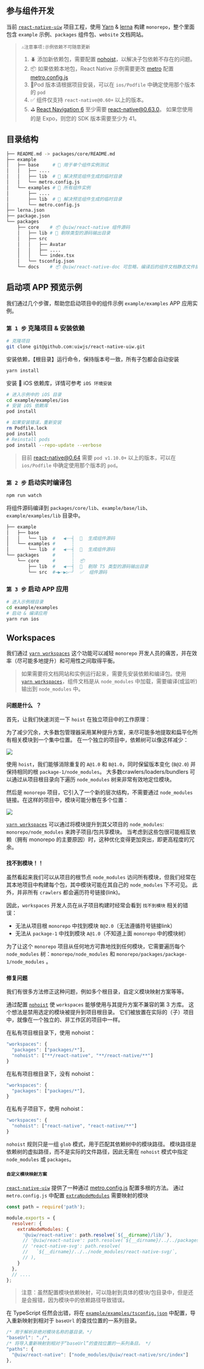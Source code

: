 参与组件开发
---

当前 [`react-native-uiw`](https://github.com/uiwjs/react-native-uiw) 项目工程，使用 [Yarn](https://classic.yarnpkg.com/lang/en/) & [lerna](https://github.com/lerna/lerna)  构建 `monorepo`，整个里面包含 `example` 示例、`packages` 组件包、`website` 文档网站。

> `⚠️注意事项:示例依赖不可随意更新`<!--rehype:style=background: #da0000; color: #fff;-->
> 1. 🪲 添加新依赖包，需要配置 [nohoist](https://github.com/uiwjs/react-native-uiw/blob/46f73cf7ca5404184df7fa996a33f821d45cf0e7/package.json#L62-L80)，以解决子包依赖不存在的问题。
> 2. 📦 如果依赖本地包，React Native 示例需要更改 [metro](https://github.com/facebook/metro) 配置 [metro.config.js](https://github.com/uiwjs/react-native-uiw/blob/9a300184608c71615167c517433bb9aed606f0ec/example/examples/metro.config.js#L12)
> 3. 🐛Pod 版本请根据项目安装，可以在 `ios/Podfile`<!--rehype:style=color: #e00000;--> 中确定使用那个版本的 `pod`
> 4. ✅ 组件仅支持 `react-native@0.60+`<!--rehype:style=color: #e00000;--> 以上的版本。
> 5. ⛳️ [React Navigation 6](https://github.com/react-navigation/react-navigation) 至少需要 [react-native@0.63.0](https://github.com/facebook/react-native)。 如果您使用的是 Expo，则您的 SDK 版本需要至少为 41。 
<!--rehype:style=border-left: 8px solid #ffe564;background-color: #ffe56440;padding: 12px 16px;-->

## 目录结构

```bash
├── README.md -> packages/core/README.md
├── example
│   ├── base     # 🐝 用于单个组件实例测试
│   │   ├── ....
│   │   ├── lib  # 🔄 解决预览组件生成的临时目录
│   │   └── metro.config.js
│   └── examples # 🐝 所有组件实例
│       ├── ....
│       ├── lib  # 🔄 解决预览组件生成的临时目录
│       └── metro.config.js
├── lerna.json
├── package.json
└── packages
    ├── core    # 📦 @uiw/react-native 组件源码
    │   ├── lib # 🔄 剔除类型的源码输出目录
    │   ├── src
    │   │   ├── Avatar
    │   │   ├── ....
    │   │   └── index.tsx
    │   └── tsconfig.json
    └── docs    # 📦 @uiw/react-native-doc 可忽略，编译后的组件文档静态文件提交到 npm 提供文档版本预览
```

## 启动项 APP 预览示例

我们通过几个步骤，帮助您启动项目中的组件示例 `example/examples`<!--rehype:style=color: #039423; background: #e3efe7;--> APP 应用实例。

### `第 1 步`<!--rehype:style=background: #a5d4ff;--> 克隆项目 & 安装依赖

```bash
# 克隆项目
git clone git@github.com:uiwjs/react-native-uiw.git
```

安装依赖，【根目录】运行命令，保持版本号一致，所有子包都会自动安装

```bash
yarn install
```

安装  iOS 依赖库，详情可参考 `iOS 环境安装`

```bash
# 进入示例中的 iOS 目录
cd example/examples/ios
# 安装 iOS 依赖库
pod install

# 如果安装错误，重新安装
rm Podfile.lock
pod install
# Reinstall pods
pod install --repo-update --verbose
```


> 目前 [react-native@0.64](https://github.com/facebook/react-native) 需要 `pod v1.10.0+`<!--rehype:style=color: #0ab100;--> 以上的版本，可以在 `ios/Podfile`<!--rehype:style=color: #e00000;--> 中确定使用那个版本的 `pod`。
<!--rehype:style=border-left: 8px solid #ffe564;background-color: #ffe56440;padding: 12px 16px;-->

### `第 2 步`<!--rehype:style=background: #a5d4ff;--> 启动实时编译包

```bash
npm run watch
```

将组件源码编译到 `packages/core/lib`<!--rehype:style=color: #039423; background: #e3efe7;-->、`example/base/lib`<!--rehype:style=color: #039423; background: #e3efe7;-->、`example/examples/lib`<!--rehype:style=color: #039423; background: #e3efe7;--> 目录中。

```bash
├── example
│   ├── base
│   │   └── lib  #   ◀┈┈┤  🔄  生成组件源码
│   └── examples #      ┆
│       └── lib  #   ◀┈┈┤  🔄  生成组件源码
└── packages     #      ┆
    └── core     #      ┆  📦  
        ├── lib  #   ◀┈┈┤  🔄  剔除 TS 类型的源码输出目录 
        └── src  #→▶┈▶▷┈╯  ✅  组件源码
```

### `第 3 步`<!--rehype:style=background: #a5d4ff;--> 启动 APP 应用

```bash
# 进入示例根目录
cd example/examples
# 启动 & 编译应用
yarn run ios
```

## Workspaces

我们通过 [`yarn workspaces`](https://classic.yarnpkg.com/en/docs/workspaces) 这个功能可以减轻 `monorepo` 开发人员的痛苦，并在效率（尽可能多地提升）和可用性之间取得平衡。

> 如果需要将文档网站和实例运行起来，需要先安装依赖和编译包。使用 [`yarn workspaces`](https://classic.yarnpkg.com/en/docs/workspaces)，组件文档是从 `node_modules` 中加载，需要编译(或监听)输出到 `node_modules` 中。
<!--rehype:style=border-left: 8px solid #ffe564;background-color: #ffe56440;padding: 12px 16px;-->

### `问题是什么 ？`

首先，让我们快速浏览一下 `hoist` 在独立项目中的工作原理：

为了减少冗余，大多数包管理器采用某种提升方案，来尽可能多地提取和扁平化所有相关模块到一个集中位置。 在一个独立的项目中，依赖树可以像这样减少：

![](./standalone.svg)

使用 `hoist`，我们能够消除重复的 `A@1.0` 和 `B@1.0`，同时保留版本变化 (`B@2.0`) 并保持相同的根 `package-1/node_modules`。 大多数crawlers/loaders/bundlers 可以通过从项目根目录向下遍历 `node_modules` 树来非常有效地定位模块。

然后是 `monorepo` 项目，它引入了一个新的层次结构，不需要通过 `node_modules` 链接。在这样的项目中，模块可能分散在多个位置：

![](./monorepo-2.svg)

[`yarn workspaces`](https://classic.yarnpkg.com/en/docs/workspaces) 可以通过将模块提升到其父项目的 `node_modules`: `monorepo/node_modules` 来跨子项目/包共享模块。 当考虑到这些包很可能相互依赖（拥有 monorepo 的主要原因）时，这种优化变得更加突出，即更高程度的冗余。

### `找不到模块！！`

虽然看起来我们可以从项目的根节点 `node_modules` 访问所有模块，但我们经常在其本地项目中构建每个包，其中模块可能在其自己的 `node_modules` 下不可见。 此外，并非所有 `crawlers` 都会遍历符号链接(link)。

因此，`workspaces` 开发人员在从子项目构建时经常会看到 `找不到模块` 相关的错误：

- 无法从项目根 `monorepo` 中找到模块 `B@2.0`（无法遵循符号链接link）
- 无法从 `package-1` 中找到模块 `A@1.0`（不知道上面 `monorepo` 中的模块树）

为了让这个 `monorepo` 项目从任何地方可靠地找到任何模块，它需要遍历每个 `node_modules` 树：`monorepo/node_modules` 和 `monorepo/packages/package-1/node_modules` 。

### `修复问题`

我们有很多方法修正这种问题，例如多个根目录，自定义模块映射方案等等。

通过配置 [`nohoist`](https://github.com/uiwjs/react-native-uiw/blob/46f73cf7ca5404184df7fa996a33f821d45cf0e7/package.json#L62-L80) 使 `workspaces` 能够使用与其提升方案不兼容的第 3 方库。 这个想法是禁用选定的模块被提升到项目根目录。 它们被放置在实际的（子）项目中，就像在一个独立的、非工作区的项目中一样。

在私有项目根目录下，使用 nohoist：

```js
"workspaces": {
  "packages": ["packages/*"],
  "nohoist": ["**/react-native", "**/react-native/**"]
}
```

在私有项目根目录下，没有 nohoist：

```js
"workspaces": {
  "packages": ["packages/*"],
}
```

在私有子项目下，使用 nohoist：

```js
"workspaces": {
  "nohoist": ["react-native", "react-native/**"]
}
```

`nohoist` 规则只是一组 `glob` 模式，用于匹配其依赖树中的模块路径。 模块路径是依赖树的虚拟路径，而不是实际的文件路径，因此无需在 `nohoist` 模式中指定 `node_modules` 或 `packages`。


#### `自定义模块映射方案`

[`react-native-uiw`](https://github.com/uiwjs/react-native-uiw) 提供了一种通过 [metro.config.js](https://github.com/uiwjs/react-native-uiw/blob/9a300184608c71615167c517433bb9aed606f0ec/example/examples/metro.config.js#L12) 配置多根的方法。 通过 `metro.config.js` 中配置 [`extraNodeModules`](https://facebook.github.io/metro/docs/configuration#extranodemodules) 需要映射的模块

```js
const path = require('path');

module.exports = {
  resolver: {
    extraNodeModules: {
      '@uiw/react-native': path.resolve(`${__dirname}/lib/`),
      // '@uiw/react-native': path.resolve(`${__dirname}/../../packages/core/`),
      // 'react-native-svg': path.resolve(
      //   `${__dirname}/../../node_modules/react-native-svg/`,
      // ),
    }
  },
  // ....
};
```

> 注意：虽然配置模块依赖映射，可以隐射到具体的模块/包目录中，但是还是会报错，因为模块中的依赖路径导致错误。
<!--rehype:style=border-left: 8px solid #ffe564;background-color: #ffe56440;padding: 12px 16px;-->

在 TypeScript 任然会出错，将在 [`example/examples/tsconfig.json`](https://github.com/uiwjs/react-native-uiw/blob/fe25f853fcdbe3590c3ac89924bf71326f11c58c/example/examples/tsconfig.json#L40-L44) 中配置，导入重新映射到相对于 `baseUrl` 的查找位置的一系列目录。

```js
/* 用于解析非绝对模块名称的基目录。*/
"baseUrl": "./", 
/* 将导入重新映射到相对于“baseUrl”的查找位置的一系列条目。 */
"paths": {
  "@uiw/react-native": ["node_modules/@uiw/react-native/src/index"]
},
```